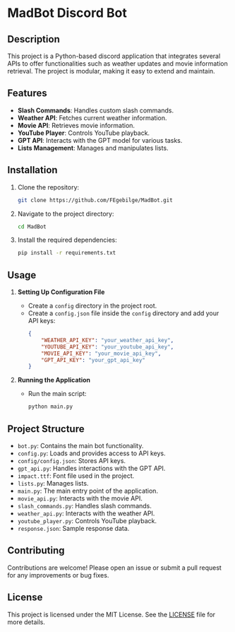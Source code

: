 # MadBot Discord Bot 

## Description
This project is a Python-based discord application that integrates several APIs to offer functionalities such as weather updates and movie information retrieval. The project is modular, making it easy to extend and maintain.

## Features
- **Slash Commands**: Handles custom slash commands.
- **Weather API**: Fetches current weather information.
- **Movie API**: Retrieves movie information.
- **YouTube Player**: Controls YouTube playback.
- **GPT API**: Interacts with the GPT model for various tasks.
- **Lists Management**: Manages and manipulates lists.

## Installation
1. Clone the repository:
    ```bash
    git clone https://github.com/FEgebilge/MadBot.git
    ```
2. Navigate to the project directory:
    ```bash
    cd MadBot
    ```
3. Install the required dependencies:
    ```bash
    pip install -r requirements.txt
    ```

## Usage
1. **Setting Up Configuration File**
   - Create a `config` directory in the project root.
   - Create a `config.json` file inside the `config` directory and add your API keys:
     ```json
     {
         "WEATHER_API_KEY": "your_weather_api_key",
         "YOUTUBE_API_KEY": "your_youtube_api_key",
         "MOVIE_API_KEY": "your_movie_api_key",
         "GPT_API_KEY": "your_gpt_api_key"
     }
     ```

2. **Running the Application**
   - Run the main script:
     ```bash
     python main.py
     ```

## Project Structure
- `bot.py`: Contains the main bot functionality.
- `config.py`: Loads and provides access to API keys.
- `config/config.json`: Stores API keys.
- `gpt_api.py`: Handles interactions with the GPT API.
- `impact.ttf`: Font file used in the project.
- `lists.py`: Manages lists.
- `main.py`: The main entry point of the application.
- `movie_api.py`: Interacts with the movie API.
- `slash_commands.py`: Handles slash commands.
- `weather_api.py`: Interacts with the weather API.
- `youtube_player.py`: Controls YouTube playback.
- `response.json`: Sample response data.

## Contributing
Contributions are welcome! Please open an issue or submit a pull request for any improvements or bug fixes.

## License
This project is licensed under the MIT License. See the [LICENSE](LICENSE) file for more details.